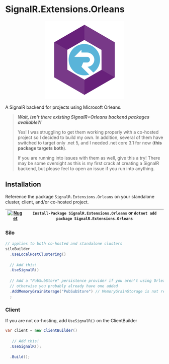 # SignalR.Extensions.Orleans

<p align="center">
<img src="https://raw.githubusercontent.com/jbockle/SignalR.Extensions.Orleans/main/assets/logo.png" style="width:250px">
</p>

A SignalR backend for projects using Microsoft Orleans.

> ***Wait, isn't there existing SignalR+Orleans backend packages available?!***
> 
> Yes! I was struggling to get them working properly with a co-hosted project so I decided to build my own.
> In addition, several of them have switched to target only .net 5, and I needed .net core 3.1 for now (__this package targets both__).
> 
> If you are running into issues with them as well, give this a try!  There may be some oversight as 
> this is my first crack at creating a SignalR backend, but please feel to open an issue if you run into anything.


## Installation

Reference the package `SignalR.Extensions.Orleans` on your standalone cluster, client, and/or co-hosted project.

| [![Nuget](https://img.shields.io/nuget/v/SignalR.Extensions.Orleans?style=for-the-badge)](https://www.nuget.org/packages/SignalR.Extensions.Orleans)| `Install-Package SignalR.Extensions.Orleans` or `dotnet add package SignalR.Extensions.Orleans`|
|--|--|


### Silo

```csharp
// applies to both co-hosted and standalone clusters
siloBuilder
  .UseLocalHostClustering()

  // Add this!
  .UseSignalR()

  // Add a "PubSubStore" persistence provider if you aren't using Orleans streams yet,
  // otherwise you probably already have one added
  .AddMemoryGrainStorage("PubSubStore") // MemoryGrainStorage is not recommended for production use
  ;
```

### Client

If you are not co-hosting, add `UseSignalR()` on the ClientBuilder

```csharp
var client = new ClientBuilder()

   // Add this!
  .UseSignalR();

  .Build();
```